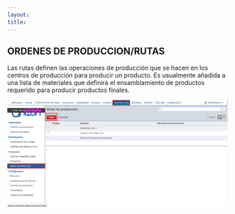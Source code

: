 ```yaml
---
layout: 
title:
---
```


## ORDENES DE PRODUCCION/RUTAS


Las rutas definen las operaciones de producción que se hacen en los centros de producción para producir un producto. Es usualmente añadida a una lista de materiales que definirá el ensamblamiento de productos requerido para producir productos finales.

![Image description](images/img_012.png)